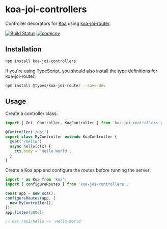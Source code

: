 # koa-joi-controllers

Controller decorators for [Koa](https://koajs.com/) using [koa-joi-router](https://github.com/koajs/joi-router).

[![Build Status](https://travis-ci.com/christos-giallouros/koa-joi-controllers.svg?branch=master)](https://travis-ci.com/christos-giallouros/koa-joi-controllers)
[![codecov](https://codecov.io/gh/christos-giallouros/koa-joi-controllers/branch/master/graph/badge.svg)](https://codecov.io/gh/christos-giallouros/koa-joi-controllers)

## Installation
```sh
npm install koa-joi-controllers
```
If you're using TypeScript, you should also install the type definitions for koa-joi-router:
```sh
npm install @types/koa-joi-router --save-dev
```

## Usage
Create a controller class:

```js
import { Get, Controller, KoaController } from 'koa-joi-controllers';

@Controller('/api')
export class MyController extends KoaController {
  @Get('/hello')
  async hello(ctx) {
    ctx.body = 'Hello World';
  }
}
```

Create a Koa app and configure the routes before running the server:
```js
import * as Koa from 'koa';
import { configureRoutes } from 'koa-joi-controllers';

const app = new Koa();
configureRoutes(app, [
  new MyController();
]);
app.listen(3000);

// GET /api/hello -> 'Hello World'
```